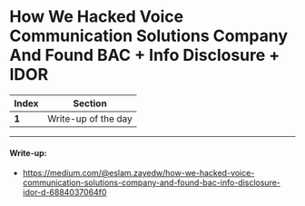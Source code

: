 # How We Hacked Voice Communication Solutions Company And Found BAC + Info Disclosure + IDOR

Index | Section
--- | ---
**1** | Write-up of the day

___


#### Write-up: 

* https://medium.com/@eslam.zayedw/how-we-hacked-voice-communication-solutions-company-and-found-bac-info-disclosure-idor-d-6884037064f0
